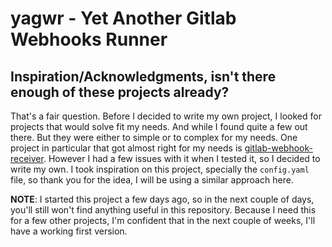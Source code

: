 # yagwr - Yet Another Gitlab Webhooks Runner


## Inspiration/Acknowledgments, isn't there enough of these projects already?

That's a fair question. Before I decided to write my own project, I looked for
projects that would solve fit my needs. And while I found quite a few out there. But they were
either to simple or to complex for my needs. One project in particular that got
almost right for my needs is [gitlab-webhook-receiver][gitlab-webhook-receiver].
However I had a few issues with it when I tested it, so I decided to write my
own. I took inspiration on this project, specially the `config.yaml` file, so thank you
for the idea, I will be using a similar approach here.

**NOTE**: I started this project a few days ago, so in the next couple of days,
you'll still won't find anything useful in this repository. Because I need this
for a few other projects, I'm confident that in the next couple of
weeks, I'll have a working first version.



[gitlab-webhook-receiver]: https://github.com/pstauffer/gitlab-webhook-receiver
